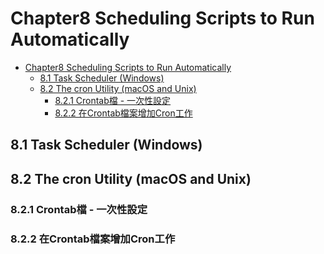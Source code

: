 
# Chapter8 Scheduling Scripts to Run Automatically
<!-- toc orderedList:0 depthFrom:1 depthTo:6 -->

* [Chapter8 Scheduling Scripts to Run Automatically](#chapter8-scheduling-scripts-to-run-automatically)
  * [8.1 Task Scheduler (Windows)](#81-task-scheduler-windows)
  * [8.2 The cron Utility (macOS and Unix)](#82-the-cron-utility-macos-and-unix)
    * [8.2.1 Crontab檔 - 一次性設定](#821-crontab檔-一次性設定)
    * [8.2.2 在Crontab檔案增加Cron工作](#822-在crontab檔案增加cron工作)

<!-- tocstop -->


## 8.1 Task Scheduler (Windows)

## 8.2 The cron Utility (macOS and Unix)

### 8.2.1 Crontab檔 - 一次性設定

### 8.2.2 在Crontab檔案增加Cron工作
